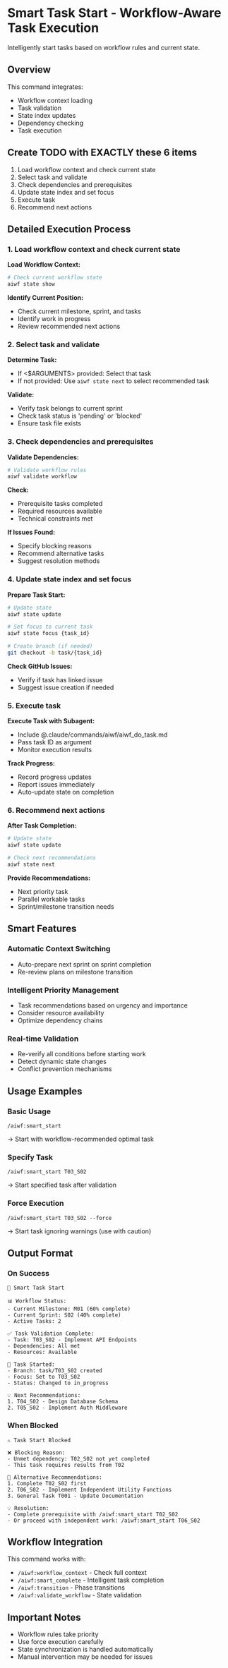 # Smart Task Start - Workflow-Aware Task Execution

Intelligently start tasks based on workflow rules and current state.

## Overview

This command integrates:
- Workflow context loading
- Task validation
- State index updates
- Dependency checking
- Task execution

## Create TODO with EXACTLY these 6 items

1. Load workflow context and check current state
2. Select task and validate
3. Check dependencies and prerequisites
4. Update state index and set focus
5. Execute task
6. Recommend next actions

## Detailed Execution Process

### 1. Load workflow context and check current state

**Load Workflow Context:**
```bash
# Check current workflow state
aiwf state show
```

**Identify Current Position:**
- Check current milestone, sprint, and tasks
- Identify work in progress
- Review recommended next actions

### 2. Select task and validate

**Determine Task:**
- If <$ARGUMENTS> provided: Select that task
- If not provided: Use `aiwf state next` to select recommended task

**Validate:**
- Verify task belongs to current sprint
- Check task status is 'pending' or 'blocked'
- Ensure task file exists

### 3. Check dependencies and prerequisites

**Validate Dependencies:**
```bash
# Validate workflow rules
aiwf validate workflow
```

**Check:**
- Prerequisite tasks completed
- Required resources available
- Technical constraints met

**If Issues Found:**
- Specify blocking reasons
- Recommend alternative tasks
- Suggest resolution methods

### 4. Update state index and set focus

**Prepare Task Start:**
```bash
# Update state
aiwf state update

# Set focus to current task
aiwf state focus {task_id}

# Create branch (if needed)
git checkout -b task/{task_id}
```

**Check GitHub Issues:**
- Verify if task has linked issue
- Suggest issue creation if needed

### 5. Execute task

**Execute Task with Subagent:**
- Include @.claude/commands/aiwf/aiwf_do_task.md
- Pass task ID as argument
- Monitor execution results

**Track Progress:**
- Record progress updates
- Report issues immediately
- Auto-update state on completion

### 6. Recommend next actions

**After Task Completion:**
```bash
# Update state
aiwf state update

# Check next recommendations
aiwf state next
```

**Provide Recommendations:**
- Next priority task
- Parallel workable tasks
- Sprint/milestone transition needs

## Smart Features

### Automatic Context Switching
- Auto-prepare next sprint on sprint completion
- Re-review plans on milestone transition

### Intelligent Priority Management
- Task recommendations based on urgency and importance
- Consider resource availability
- Optimize dependency chains

### Real-time Validation
- Re-verify all conditions before starting work
- Detect dynamic state changes
- Conflict prevention mechanisms

## Usage Examples

### Basic Usage
```
/aiwf:smart_start
```
→ Start with workflow-recommended optimal task

### Specify Task
```
/aiwf:smart_start T03_S02
```
→ Start specified task after validation

### Force Execution
```
/aiwf:smart_start T03_S02 --force
```
→ Start task ignoring warnings (use with caution)

## Output Format

### On Success
```
🚀 Smart Task Start

📊 Workflow Status:
- Current Milestone: M01 (60% complete)
- Current Sprint: S02 (40% complete)
- Active Tasks: 2

✅ Task Validation Complete:
- Task: T03_S02 - Implement API Endpoints
- Dependencies: All met
- Resources: Available

🎯 Task Started:
- Branch: task/T03_S02 created
- Focus: Set to T03_S02
- Status: Changed to in_progress

💡 Next Recommendations:
1. T04_S02 - Design Database Schema
2. T05_S02 - Implement Auth Middleware
```

### When Blocked
```
⚠️ Task Start Blocked

❌ Blocking Reason:
- Unmet dependency: T02_S02 not yet completed
- This task requires results from T02

🔄 Alternative Recommendations:
1. Complete T02_S02 first
2. T06_S02 - Implement Independent Utility Functions
3. General Task T001 - Update Documentation

💡 Resolution:
- Complete prerequisite with /aiwf:smart_start T02_S02
- Or proceed with independent work: /aiwf:smart_start T06_S02
```

## Workflow Integration

This command works with:
- `/aiwf:workflow_context` - Check full context
- `/aiwf:smart_complete` - Intelligent task completion
- `/aiwf:transition` - Phase transitions
- `/aiwf:validate_workflow` - State validation

## Important Notes

- Workflow rules take priority
- Use force execution carefully
- State synchronization is handled automatically
- Manual intervention may be needed for issues